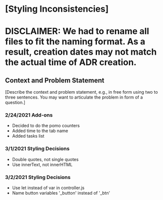 # [Styling Inconsistencies]

# DISCLAIMER: We had to rename all files to fit the naming format. As a result, creation dates may not match the actual time of ADR creation.

## Context and Problem Statement

[Describe the context and problem statement, e.g., in free form using two to three sentences. You may want to articulate the problem in form of a question.]

### 2/24/2021 Add-ons
- Decided to do the pomo counters
- Added time to the tab name
- Added tasks list

### 3/1/2021  Styling Decisions
- Double quotes, not single quotes
- Use innerText, not innerHTML

### 3/2/2021 Styling Decisions
- Use let instead of var in controller.js
- Name button variables '_button' instead of '_btn'
  